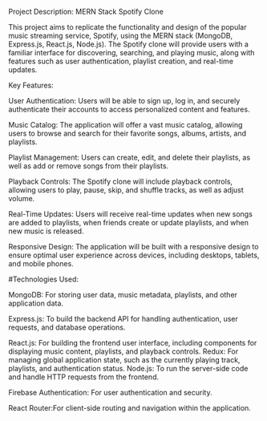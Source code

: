 Project Description: MERN Stack Spotify Clone

This project aims to replicate the functionality and design of the popular music streaming service, Spotify, using the MERN stack (MongoDB, Express.js, React.js, Node.js). The Spotify clone will provide users with a familiar interface for discovering, searching, and playing music, along with features such as user authentication, playlist creation, and real-time updates.



Key Features:

User Authentication: Users will be able to sign up, log in, and securely authenticate their accounts to access personalized content and features.

Music Catalog: The application will offer a vast music catalog, allowing users to browse and search for their favorite songs, albums, artists, and playlists.

Playlist Management: Users can create, edit, and delete their playlists, as well as add or remove songs from their playlists.

Playback Controls: The Spotify clone will include playback controls, allowing users to play, pause, skip, and shuffle tracks, as well as adjust volume.

Real-Time Updates: Users will receive real-time updates when new songs are added to playlists, when friends create or update playlists, and when new music is released.

Responsive Design: The application will be built with a responsive design to ensure optimal user experience across devices, including desktops, tablets, and mobile phones.



#Technologies Used:

MongoDB: For storing user data, music metadata, playlists,  and other application data.

Express.js: To build the backend API for handling authentication, user requests, and database operations.

React.js: For building the frontend user interface, including components for displaying music content, playlists, and playback controls.
Redux: For managing global application state, such as the currently playing track, playlists, and authentication status.
Node.js:  To run the server-side code and handle HTTP requests from the frontend.

Firebase Authentication: For user authentication and security.


React Router:For client-side  routing and  navigation within the application.